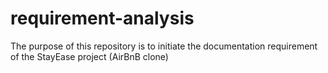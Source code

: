 # requirement-analysis

The purpose of this repository is to initiate the documentation requirement of the StayEase project (AirBnB clone)
